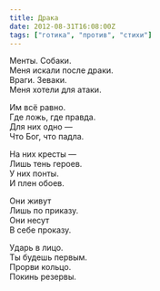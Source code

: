 ```yaml
---
title: Драка
date: 2012-08-31T16:08:00Z
tags: ["готика", "против", "стихи"]
---
```


Менты. Собаки.  
Меня искали после драки.  
Враги. Зеваки.  
Меня хотели для атаки.

Им всё равно.  
Где ложь, где правда.  
Для них одно —  
Что Бог, что падла.

На них кресты —  
Лишь тень героев.  
У них понты.  
И плен обоев.

Они живут  
Лишь по приказу.  
Они несут  
В себе проказу.

Ударь в лицо.  
Ты будешь первым.  
Прорви кольцо.  
Покинь резервы.  
